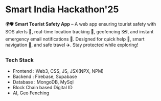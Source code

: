 # Smart India Hackathon'25
🌍🛡️ **Smart Tourist Safety App** – A web app ensuring tourist safety with SOS alerts 🚨, real-time location tracking 📍, geofencing 🗺️, and instant emergency email notifications 📧. Designed for quick help 🤝, smart navigation 🧭, and safe travel ✈️. Stay protected while exploring!

### Tech Stack 
- Frontend : Web3, CSS, JS, JSX(NPX, NPM)
- Backend : Firebase, Supabase
- Database : MongoDB, MySql
- Block Chain based Digital ID
- AI, Geo Fenching
